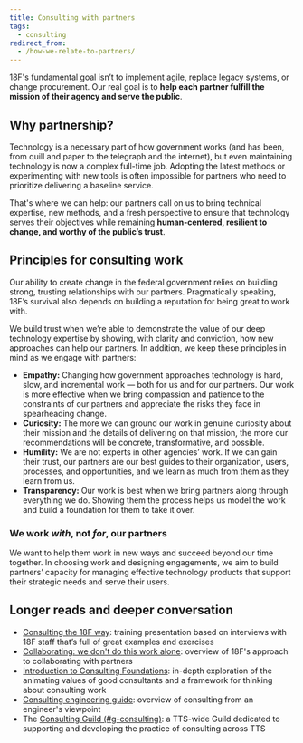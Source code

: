 ```yaml
---
title: Consulting with partners
tags:
  - consulting
redirect_from:
  - /how-we-relate-to-partners/
---
```


18F's fundamental goal isn’t to implement agile, replace legacy systems, or change procurement. Our real goal is to **help each partner fulfill the mission of their agency and serve the public**.

## Why partnership?

Technology is a necessary part of how government works (and has been, from quill and paper to the telegraph and the internet), but even maintaining technology is now a complex full-time job. Adopting the latest methods or experimenting with new tools is often impossible for partners who need to prioritize delivering a baseline service.

That's where we can help: our partners call on us to bring technical expertise, new methods, and a fresh perspective to ensure that technology serves their objectives while remaining **human-centered, resilient to change, and worthy of the public’s trust**.

## Principles for consulting work

Our ability to create change in the federal government relies on building strong, trusting relationships with our partners. Pragmatically speaking, 18F’s survival also depends on building a reputation for being great to work with.

We build trust when we’re able to demonstrate the value of our deep technology expertise by showing, with clarity and conviction, how new approaches can help our partners. In addition, we keep these principles in mind as we engage with partners:

- **Empathy:** Changing how government approaches technology is hard, slow, and incremental work — both for us and for our partners. Our work is more effective when we bring compassion and patience to the constraints of our partners and appreciate the risks they face in spearheading change.
- **Curiosity:** The more we can ground our work in genuine curiosity about their mission and the details of delivering on that mission, the more our recommendations will be concrete, transformative, and possible.
- **Humility:** We are not experts in other agencies’ work. If we can gain their trust, our partners are our best guides to their organization, users, processes, and opportunities, and we learn as much from them as they learn from us.
- **Transparency:** Our work is best when we bring partners along through everything we do. Showing them the process helps us model the work and build a foundation for them to take it over.

### We work _with_, not _for_, our partners

We want to help them work in new ways and succeed beyond our time together. In choosing work and designing engagements, we aim to build partners’ capacity for managing effective technology products that support their strategic needs and serve their users.

## Longer reads and deeper conversation

- [Consulting the 18F way](https://docs.google.com/presentation/d/1LQOSCf3cHmiVMdVUk5NEjfJP0aIIkeKfYIBzaXuNTFc/edit#): training presentation based on interviews with 18F staff that’s full of great examples and exercises
- [Collaborating: we don't do this work alone](https://docs.google.com/presentation/d/1Lm4YbE4yfvn5qfMy7oGNCd1w4pUhMl_I-_EVSQWNFPQ/edit#): overview of 18F's approach to collaborating with partners
- [Introduction to Consulting Foundations](https://docs.google.com/document/d/1it5-GDhOVk3g6mRfW_6_WaiOJzAfylA3umQebmlBDqs/edit#): in-depth exploration of the animating values of good consultants and a framework for thinking about consulting work
- [Consulting engineering guide]({{site.baseurl}}/consulting-engineering-guide/): overview of consulting from an engineer's viewpoint
- The [Consulting Guild (#g-consulting)](https://gsa-tts.slack.com/archives/C02GTJ5DT9A): a TTS-wide Guild dedicated to supporting and developing the practice of consulting across TTS
